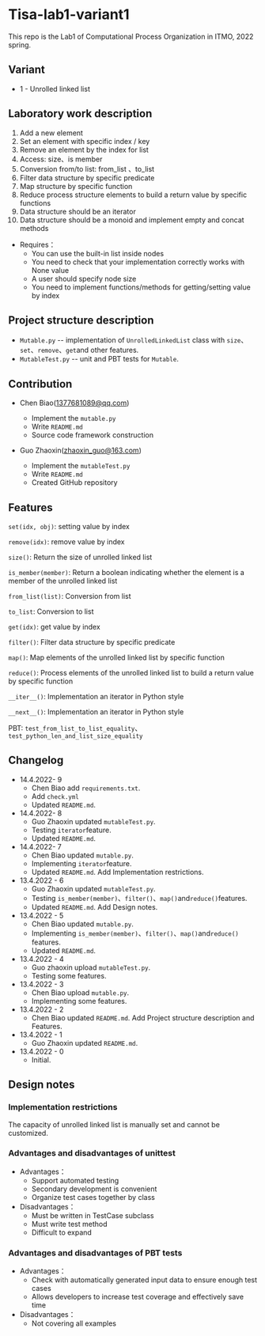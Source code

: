# Tisa-lab1-variant1

This repo is the Lab1 of Computational Process Organization in ITMO, 2022 spring.

## Variant

* 1 - Unrolled linked list

## Laboratory work description

1.  Add a new element
2.  Set an element with specific index / key
3.  Remove an element by the index for list
4.  Access: size、is member
5.  Conversion from/to list: from_list 、to_list
6.  Filter data structure by specific predicate
7.  Map structure by specific function
8.  Reduce process structure elements to build a return value by specific functions
9.  Data structure should be an iterator
10.  Data structure should be a monoid and implement empty and concat methods

* Requires：
  * You can use the built-in list inside nodes
  * You need to check that your implementation correctly works with None value
  * A user should specify node size
  * You need to implement functions/methods for getting/setting value by index

## Project structure description

* `Mutable.py` -- implementation of `UnrolledLinkedList` 
class with `size`、`set`、`remove`、`get`and other features.
* `MutableTest.py` -- unit and PBT tests for `Mutable`.

## Contribution

* Chen Biao(1377681089@qq.com)
  * Implement the `mutable.py`
  * Write `README.md`
  * Source code framework construction

* Guo Zhaoxin(zhaoxin_guo@163.com)
  * Implement the `mutableTest.py`
  * Write `README.md`
  * Created GitHub repository

## Features

`set(idx, obj)`: setting value by index

`remove(idx)`: remove value by index

`size()`: Return the size of unrolled linked list

`is_member(member)`: Return a boolean indicating whether 
the element is a member of the unrolled linked list

`from_list(list)`: Conversion from list

`to_list`: Conversion to list

`get(idx)`: get value by index

`filter()`: Filter data structure by specific predicate

`map()`: Map elements of the unrolled linked list by specific function

`reduce()`: Process elements of the unrolled linked list 
to build a return value by specific function

`__iter__()`: Implementation an iterator in Python style

`__next__()`: Implementation an iterator in Python style

PBT: `test_from_list_to_list_equality`、`test_python_len_and_list_size_equality`

## Changelog

* 14.4.2022- 9
  * Chen Biao add `requirements.txt`.
  * Add `check.yml`
  * Updated `README.md`.
* 14.4.2022- 8
  * Guo Zhaoxin updated `mutableTest.py`.
  * Testing `iterator`feature.
  * Updated `README.md`.
* 14.4.2022- 7
  * Chen Biao updated `mutable.py`.
  * Implementing `iterator`feature.
  * Updated `README.md`. Add Implementation restrictions.
* 13.4.2022 - 6
  * Guo Zhaoxin updated `mutableTest.py`.
  * Testing `is_member(member)`、`filter()`、`map()`and`reduce()`features.
  * Updated `README.md`. Add Design notes.
* 13.4.2022 - 5
  * Chen Biao updated `mutable.py`.
  * Implementing `is_member(member)`、`filter()`、`map()`and`reduce()` features.
  * Updated `README.md`.
* 13.4.2022 - 4
  * Guo zhaoxin upload `mutableTest.py`.
  * Testing some features.
* 13.4.2022 - 3
  * Chen Biao upload `mutable.py`.
  * Implementing some features.
* 13.4.2022 - 2
  * Chen Biao updated `README.md`. Add Project structure description and Features.
* 13.4.2022 - 1
  * Guo Zhaoxin updated `README.md`.
* 13.4.2022 - 0
  * Initial.

## Design notes

### Implementation restrictions

The capacity of unrolled linked list is manually set and cannot be customized.

### Advantages and disadvantages of unittest

* Advantages：
  * Support automated testing
  * Secondary development is convenient
  * Organize test cases together by class
* Disadvantages：
  * Must be written in TestCase subclass
  * Must write test method
  * Difficult to expand

### Advantages and disadvantages of PBT tests

* Advantages：
  * Check with automatically generated input data to ensure enough test cases
  * Allows developers to increase test coverage and effectively save time
* Disadvantages：
  * Not covering all examples
